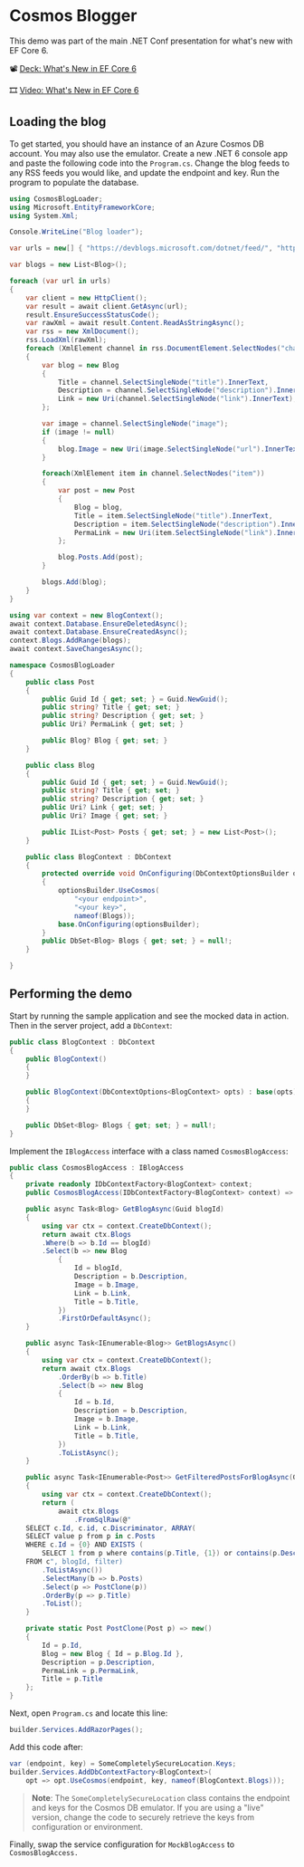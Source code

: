 # Cosmos Blogger

This demo was part of the main .NET Conf presentation for what's new with EF Core 6.

📽️ [Deck: What's New in EF Core 6](../Presentations/dotnetconf2021-efcore6-whatsnew.pptx)

🎞️ [Video: What's New in EF Core 6](https://www.youtube.com/watch?v=_1fJeW4F3ts)

## Loading the blog

To get started, you should have an instance of an Azure Cosmos DB account. You may also use the emulator. Create a new .NET 6 console app and paste the following code into the `Program.cs`. Change the blog feeds to any RSS feeds you would like, and update the endpoint and key. Run the program to populate the database.

```csharp
using CosmosBlogLoader;
using Microsoft.EntityFrameworkCore;
using System.Xml;

Console.WriteLine("Blog loader");

var urls = new[] { "https://devblogs.microsoft.com/dotnet/feed/", "https://blog.jeremylikness.com/blog/index.xml" };

var blogs = new List<Blog>();

foreach (var url in urls)
{
    var client = new HttpClient();
    var result = await client.GetAsync(url);
    result.EnsureSuccessStatusCode();
    var rawXml = await result.Content.ReadAsStringAsync();
    var rss = new XmlDocument();
    rss.LoadXml(rawXml);
    foreach (XmlElement channel in rss.DocumentElement.SelectNodes("channel"))
    {
        var blog = new Blog
        {
            Title = channel.SelectSingleNode("title").InnerText,
            Description = channel.SelectSingleNode("description").InnerText,
            Link = new Uri(channel.SelectSingleNode("link").InnerText),
        };

        var image = channel.SelectSingleNode("image");
        if (image != null)
        {
            blog.Image = new Uri(image.SelectSingleNode("url").InnerText);
        }

        foreach(XmlElement item in channel.SelectNodes("item"))
        {
            var post = new Post
            {
                Blog = blog,
                Title = item.SelectSingleNode("title").InnerText,
                Description = item.SelectSingleNode("description").InnerText,
                PermaLink = new Uri(item.SelectSingleNode("link").InnerText),
            };

            blog.Posts.Add(post);
        }

        blogs.Add(blog);
    }
}

using var context = new BlogContext();
await context.Database.EnsureDeletedAsync();
await context.Database.EnsureCreatedAsync();
context.Blogs.AddRange(blogs);
await context.SaveChangesAsync();

namespace CosmosBlogLoader
{
    public class Post
    {
        public Guid Id { get; set; } = Guid.NewGuid();
        public string? Title { get; set; }
        public string? Description { get; set; }
        public Uri? PermaLink { get; set; }

        public Blog? Blog { get; set; }
    }

    public class Blog
    {
        public Guid Id { get; set; } = Guid.NewGuid();
        public string? Title { get; set; }
        public string? Description { get; set; }
        public Uri? Link { get; set; }
        public Uri? Image { get; set; }

        public IList<Post> Posts { get; set; } = new List<Post>();
    }

    public class BlogContext : DbContext
    {
        protected override void OnConfiguring(DbContextOptionsBuilder optionsBuilder)
        {
            optionsBuilder.UseCosmos(
                "<your endpoint>",
                "<your key>",
                nameof(Blogs));
            base.OnConfiguring(optionsBuilder);
        }
        public DbSet<Blog> Blogs { get; set; } = null!;
    }

}
```

## Performing the demo

Start by running the sample application and see the mocked data in action. Then in the server project, add a `DbContext`:

```csharp
public class BlogContext : DbContext
{
    public BlogContext() 
    {
    }

    public BlogContext(DbContextOptions<BlogContext> opts) : base(opts)
    {
    }

    public DbSet<Blog> Blogs { get; set; } = null!;
}
```

Implement the `IBlogAccess` interface with a class named `CosmosBlogAccess`:

```csharp
public class CosmosBlogAccess : IBlogAccess
{
    private readonly IDbContextFactory<BlogContext> context;
    public CosmosBlogAccess(IDbContextFactory<BlogContext> context) => this.context = context;

    public async Task<Blog> GetBlogAsync(Guid blogId)
    {
        using var ctx = context.CreateDbContext();
        return await ctx.Blogs
		.Where(b => b.Id == blogId)            
		.Select(b => new Blog
            {
                Id = blogId,
                Description = b.Description,
                Image = b.Image,
                Link = b.Link,
                Title = b.Title,
            })            
            .FirstOrDefaultAsync();
    }

    public async Task<IEnumerable<Blog>> GetBlogsAsync()
    {
        using var ctx = context.CreateDbContext();
        return await ctx.Blogs
            .OrderBy(b => b.Title)
            .Select(b => new Blog
            {
                Id = b.Id,
                Description = b.Description,
                Image = b.Image,
                Link = b.Link,
                Title = b.Title,
            })
            .ToListAsync();
    }

    public async Task<IEnumerable<Post>> GetFilteredPostsForBlogAsync(Guid blogId, string filter)
    {
        using var ctx = context.CreateDbContext();
        return (
            await ctx.Blogs
                .FromSqlRaw(@"
    SELECT c.Id, c.id, c.Discriminator, ARRAY(
    SELECT value p from p in c.Posts 
    WHERE c.Id = {0} AND EXISTS (
        SELECT 1 from p where contains(p.Title, {1}) or contains(p.Description, {1})) ) as Posts
    FROM c", blogId, filter)
        .ToListAsync())
        .SelectMany(b => b.Posts)
        .Select(p => PostClone(p))
        .OrderBy(p => p.Title)
        .ToList();
    }

    private static Post PostClone(Post p) => new()
    {
        Id = p.Id,
        Blog = new Blog { Id = p.Blog.Id },
        Description = p.Description,
        PermaLink = p.PermaLink,
        Title = p.Title
    };
}
```

Next, open `Program.cs` and locate this line:

```csharp
builder.Services.AddRazorPages();
```

Add this code after:

```csharp
var (endpoint, key) = SomeCompletelySecureLocation.Keys;
builder.Services.AddDbContextFactory<BlogContext>(
    opt => opt.UseCosmos(endpoint, key, nameof(BlogContext.Blogs)));
```

> __Note__: The `SomeCompletelySecureLocation` class contains the endpoint and keys for the Cosmos DB emulator. If you are using a "live" version, change the code to securely retrieve the keys from configuration or environment.

Finally, swap the service configuration for `MockBlogAccess` to `CosmosBlogAccess.`
